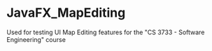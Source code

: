 # JavaFX_MapEditing
Used for testing UI Map Editing features for the "CS 3733 - Software Engineering" course 
